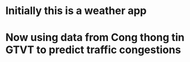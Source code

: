 # Initially this is a weather app

# Now using data from Cong thong tin GTVT to predict traffic congestions